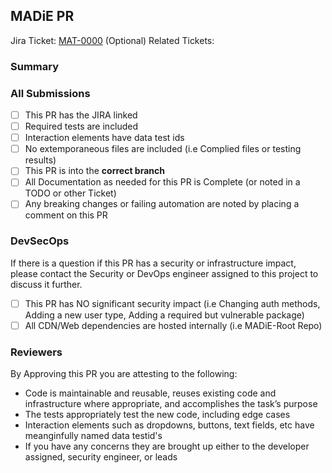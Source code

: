 ## MADiE PR

Jira Ticket: [MAT-0000](https://jira.cms.gov/browse/MAT-0000)
(Optional) Related Tickets:

### Summary

### All Submissions
* [ ] This PR has the JIRA linked
* [ ] Required tests are included
* [ ] Interaction elements have data test ids
* [ ] No extemporaneous files are included (i.e Complied files or testing results)
* [ ] This PR is into the **correct branch**
* [ ] All Documentation as needed for this PR is Complete (or noted in a TODO or other Ticket)
* [ ] Any breaking changes or failing automation are noted by placing a comment on this PR

### DevSecOps
If there is a question if this PR has a security or infrastructure impact, please contact the Security or DevOps engineer assigned to this project to discuss it further.

* [ ] This PR has NO significant security impact (i.e Changing auth methods, Adding a new user type, Adding a required but vulnerable package)
* [ ] All CDN/Web dependencies are hosted internally (i.e MADiE-Root Repo)

### Reviewers
By Approving this PR you are attesting to the following:

*  Code is maintainable and reusable, reuses existing code and infrastructure where appropriate, and accomplishes the task’s purpose
*  The tests appropriately test the new code, including edge cases
*  Interaction elements such as dropdowns, buttons, text fields, etc have meanginfully named data testid's
*  If you have any concerns they are brought up either to the developer assigned, security engineer, or leads
